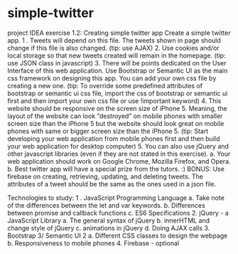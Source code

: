 # simple-twitter
project IDEA exercise 1.2: Creating simple twitter app
Create a simple twitter app.
1 . Tweets will depend on this file. The tweets shown in page should change if this file is
also changed. (tip: use AJAX)
2. Use cookies and/or local storage so that new tweets created will remain in the
homepage. (tip: use JSON class in javascript)
3. There will be points dedicated on the User Interface of this web application. Use
Bootstrap or Semantic UI ​as the main css framework on designing this app. You can
add your own css file by creating a new one. (tip: To override some predefined attributes
of bootstrap or semantic ui css file, import the css of bootstrap or semantic ui first and
then import your own css file or use !important keyword)
4. This website should be responsive on the screen size of iPhone 5. Meaning, the layout of
the website can look “destroyed” on mobile phones with smaller screen size than the
iPhone 5 but the website should look great on mobile phones with same or bigger screen
size than the iPhone 5. (tip: Start developing your web application from mobile phones
first and then build your web application for desktop computer)
5. You can also use jQuery and other javascript libraries (even if they are not stated in this
exercise).
a. Your web application should work on Google Chrome, Mozilla Firefox, and Opera.
b. Best twitter app will have a special prize from the tutors. :)
BONUS: Use firebase on creating, retrieving, updating, and deleting tweets. The attributes
of a tweet should be the same as the ones used in a json file.

Technologies to study:
1 . JavaScript Programming Language
a. Take note of the differences between the let and var keywords.
b. Differences between promise and callback functions
c. ES6 Specifications
2. jQuery - a JavaScript Library
a. The general syntax of jQuery
b. innerHTML and change style of jQuery
c. animations in jQuery
d. Doing AJAX calls
3. Bootstrap 3/ Semantic UI 2
a. Different CSS classes to design the webpage
b. Responsiveness to mobile phones
4. Firebase - optional
